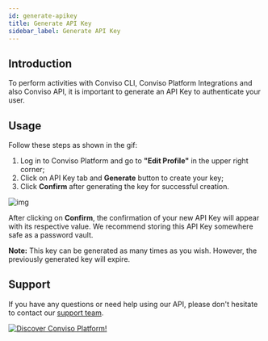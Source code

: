 ```yaml
---
id: generate-apikey
title: Generate API Key
sidebar_label: Generate API Key
---
```


## Introduction
To perform activities with Conviso CLI, Conviso Platform Integrations and also Conviso API, it is important to generate an API Key to authenticate your user. 

## Usage
Follow these steps as shown in the gif:

1. Log in to Conviso Platform and go to **"Edit Profile"** in the upper right corner;
2. Click on API Key tab and **Generate** button to create your key;
3. Click **Confirm** after generating the key for successful creation.

<div style={{textAlign: 'center'}}>

![img](../../static/img/cli-overview2.gif)

</div>

After clicking on **Confirm**, the confirmation of your new API Key will appear with its respective value. We recommend storing this API Key somewhere safe as a password vault.

**Note:** This key can be generated as many times as you wish. However, the previously generated key will expire.

## Support
If you have any questions or need help using our API, please don't hesitate to contact our [support team](mailto:support@convisoappsec.com).

[![Discover Conviso Platform!](https://no-cache.hubspot.com/cta/default/5613826/interactive-125788977029.png)](https://cta-service-cms2.hubspot.com/web-interactives/public/v1/track/redirect?encryptedPayload=AVxigLKtcWzoFbzpyImNNQsXC9S54LjJuklwM39zNd7hvSoR%2FVTX%2FXjNdqdcIIDaZwGiNwYii5hXwRR06puch8xINMyL3EXxTMuSG8Le9if9juV3u%2F%2BX%2FCKsCZN1tLpW39gGnNpiLedq%2BrrfmYxgh8G%2BTcRBEWaKasQ%3D&webInteractiveContentId=125788977029&portalId=5613826)